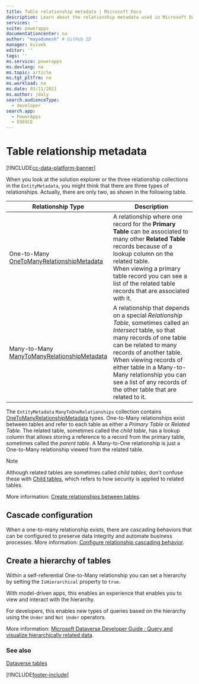 ```yaml
---
title: Table relationship metadata | Microsoft Docs
description: Learn about the relationship metadata used in Microsoft Dataverse.
services: ''
suite: powerapps
documentationcenter: na
author: "mayadumesh" # GitHub ID
manager: kvivek
editor: ''
tags: ''
ms.service: powerapps
ms.devlang: na
ms.topic: article
ms.tgt_pltfrm: na
ms.workload: na
ms.date: 03/11/2021
ms.author: jdaly
search.audienceType: 
  - developer
search.app: 
  - PowerApps
  - D365CE
---
```


# Table relationship metadata

[!INCLUDE[cc-data-platform-banner](../../includes/cc-data-platform-banner.md)]

When you look at the solution explorer or the three relationship collections in the `EntityMetadata`, you might think that there are three types of relationships. Actually, there are only two, as shown in the following table.

|Relationship Type|Description|
|--|--|
|One-to-Many<br />[OneToManyRelationshipMetadata](/dotnet/api/microsoft.xrm.sdk.metadata.onetomanyrelationshipmetadata)|A relationship where one record for the **Primary Table** can be associated to many other **Related Table** records because of a lookup column on the related table.<br />When viewing a primary table record you can see a list of the related table records that are associated with it.|
|Many-to-Many<br />[ManyToManyRelationshipMetadata](/dotnet/api/microsoft.xrm.sdk.metadata.manytomanyrelationshipmetadata)|A relationship that depends on a special *Relationship Table*, sometimes called an *Intersect* table, so that many records of one table can be related to many records of another table.<br />When viewing records of either table in a Many-to-Many relationship you can see a list of any records of the other table that are related to it.|

The `EntityMetadata` `ManyToOneRelationships` collection contains [OneToManyRelationshipMetadata](/dotnet/api/microsoft.xrm.sdk.metadata.onetomanyrelationshipmetadata) types. One-to-Many relationships exist between tables and refer to each table as either a *Primary Table* or *Related Table*. The related table, sometimes called the *child table*, has a lookup column that allows storing a reference to a record from the primary table, sometimes called the *parent table*. A Many-to-One relationship is just a One-to-Many relationship viewed from the related table.

> [!NOTE]
> Although related tables are sometimes called *child tables*, don't confuse these with [Child tables](entity-metadata.md#child-entities), which refers to how security is applied to related tables.

More information: [Create relationships between tables](../../maker/data-platform/data-platform-entity-lookup.md).

## Cascade configuration

When a one-to-many relationship exists, there are cascading behaviors that can be configured to preserve data integrity and automate business processes. More information: [Configure relationship cascading behavior](configure-entity-relationship-cascading-behavior.md).

## Create a hierarchy of tables

Within a self-referential One-to-Many relationship you can set a hierarchy by setting the `IsHierarchical` property to `true`.

With model-driven apps, this enables an experience that enables you to view and interact with the hierarchy. 

For developers, this enables new types of queries based on the hierarchy using the `Under` and `Not Under` operators.

More information: [Microsoft Dataverse Developer Guide : Query and visualize hierarchically related data](/dynamics365/customer-engagement/customize/query-visualize-hierarchical-data).

### See also

[Dataverse tables](entities.md)


[!INCLUDE[footer-include](../../includes/footer-banner.md)]